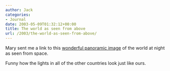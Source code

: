 ```yaml
---
author: Jack
categories:
- Journal
date: 2003-05-09T01:32:12+00:00
title: The world as seen from above
url: /2003/the-world-as-seen-from-above/
---
```


Mary sent me a link to this [wonderful panoramic image][1] of the world at night as seen from space.
  


Funny how the lights in all of the other countries look just like ours.</p>

 [1]: http://antwrp.gsfc.nasa.gov/apod/image/0011/earthlights_dmsp_big.jpg